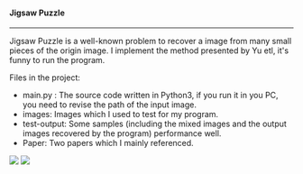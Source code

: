 #### Jigsaw Puzzle

-----

Jigsaw Puzzle is a well-known problem to recover a image from many small pieces of the origin image. I implement the method presented by  Yu etl, it's funny to run the program. 

Files in the project:

- main.py : The source code written in Python3, if you run it in you PC, you need to revise the path of the input image.
- images: Images which I used to test for my program.
- test-output: Some samples (including the mixed images and the output images recovered by the program) performance well.
- Paper: Two papers which I mainly referenced.

![](Jigsaw-Puzzle/test-output/1-mixed.png)
![](Jigsaw-Puzzle/test-output/1-output.png)
      
